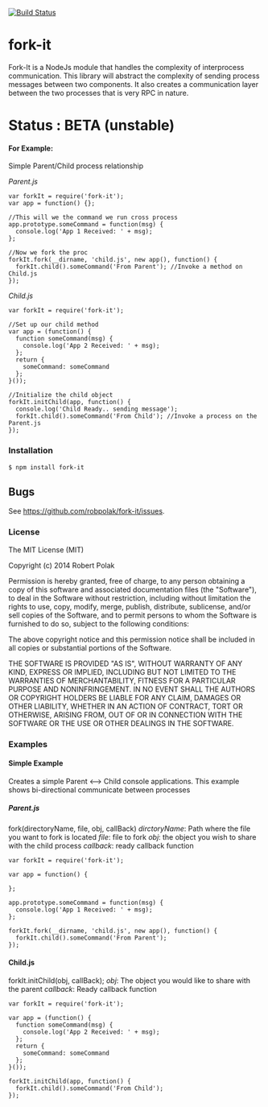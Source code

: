 
[![Build Status](https://api.travis-ci.org/robpolak/fork-it.svg)](https://travis-ci.org/robpolak/fork-it)
# fork-it
Fork-It is a NodeJs module that handles the complexity of interprocess communication.  This library will abstract the complexity of sending process messages between two components.  It also creates a communication layer between the two processes that is very RPC in nature.

# Status : BETA (unstable)

#### For Example:
Simple Parent/Child process relationship

*Parent.js*
```
var forkIt = require('fork-it');
var app = function() {};

//This will we the command we run cross process
app.prototype.someCommand = function(msg) {     
  console.log('App 1 Received: ' + msg);
};

//Now we fork the proc
forkIt.fork(__dirname, 'child.js', new app(), function() {
  forkIt.child().someCommand('From Parent'); //Invoke a method on Child.js
});
```

*Child.js*
``` 
var forkIt = require('fork-it');

//Set up our child method
var app = (function() {
  function someCommand(msg) {
    console.log('App 2 Received: ' + msg);
  };
  return {
    someCommand: someCommand
  };
}());

//Initialize the child object
forkIt.initChild(app, function() {
  console.log('Child Ready.. sending message');
  forkIt.child().someCommand('From Child'); //Invoke a process on the Parent.js
});
```

### Installation
    $ npm install fork-it

## Bugs
See <https://github.com/robpolak/fork-it/issues>.    

### License

The MIT License (MIT)

Copyright (c) 2014 Robert Polak

Permission is hereby granted, free of charge, to any person obtaining a copy
of this software and associated documentation files (the "Software"), to deal
in the Software without restriction, including without limitation the rights
to use, copy, modify, merge, publish, distribute, sublicense, and/or sell
copies of the Software, and to permit persons to whom the Software is
furnished to do so, subject to the following conditions:

The above copyright notice and this permission notice shall be included in
all copies or substantial portions of the Software.

THE SOFTWARE IS PROVIDED "AS IS", WITHOUT WARRANTY OF ANY KIND, EXPRESS OR
IMPLIED, INCLUDING BUT NOT LIMITED TO THE WARRANTIES OF MERCHANTABILITY,
FITNESS FOR A PARTICULAR PURPOSE AND NONINFRINGEMENT. IN NO EVENT SHALL THE
AUTHORS OR COPYRIGHT HOLDERS BE LIABLE FOR ANY CLAIM, DAMAGES OR OTHER
LIABILITY, WHETHER IN AN ACTION OF CONTRACT, TORT OR OTHERWISE, ARISING FROM,
OUT OF OR IN CONNECTION WITH THE SOFTWARE OR THE USE OR OTHER DEALINGS IN
THE SOFTWARE.


### Examples

#### Simple Example
Creates a simple Parent <--> Child console applications.  This example shows bi-directional communicate between processes

##### Parent.js

fork(directoryName, file, obj, callBack)
  *dirctoryName*: Path where the file you want to fork is located
  *file*: file to fork
  *obj*: the object you wish to share with the child process
  *callback*: ready callback function

```
var forkIt = require('fork-it');

var app = function() {

};

app.prototype.someCommand = function(msg) {
  console.log('App 1 Received: ' + msg);
};

forkIt.fork(__dirname, 'child.js', new app(), function() {
  forkIt.child().someCommand('From Parent');
});

```

#### Child.js

forkIt.initChild(obj, callBack);
  *obj*: The object you would like to share with the parent
  *callback*: Ready callback function

```
var forkIt = require('fork-it');

var app = (function() {
  function someCommand(msg) {
    console.log('App 2 Received: ' + msg);
  };
  return {
    someCommand: someCommand
  };
}());

forkIt.initChild(app, function() {
  forkIt.child().someCommand('From Child');
});
```
